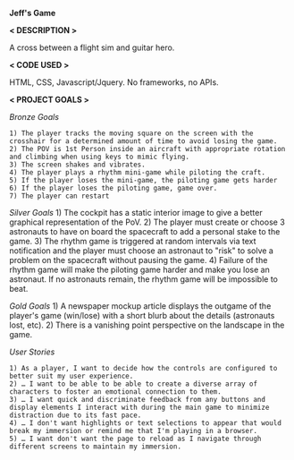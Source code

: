 

**Jeff's Game**

**< DESCRIPTION >**

A cross between a flight sim and guitar hero. 


**< CODE USED >**

HTML, CSS, Javascript/Jquery. No frameworks, no APIs. 


**< PROJECT GOALS >**

*Bronze Goals*

    1) The player tracks the moving square on the screen with the crosshair for a determined amount of time to avoid losing the game.
    2) The POV is 1st Person inside an aircraft with appropriate rotation and climbing when using keys to mimic flying.
    3) The screen shakes and vibrates.
    4) The player plays a rhythm mini-game while piloting the craft. 
    5) If the player loses the mini-game, the piloting game gets harder
    6) If the player loses the piloting game, game over. 
    7) The player can restart

*Silver Goals*
    1) The cockpit has a static interior image to give a better graphical representation of the PoV. 
    2) The player must create or choose 3 astronauts to have on board the spacecraft to add a personal stake to the game.
    3) The rhythm game is triggered at random intervals via text notification and the player must choose an astronaut to "risk" to solve a problem on the spacecraft without pausing the game. 
    4) Failure of the rhythm game will make the piloting game harder and make you lose an astronaut. If no astronauts remain, the rhythm game will be impossible to beat.

*Gold Goals*
    1) A newspaper mockup article displays the outgame of the player's game (win/lose) with a short blurb about the details (astronauts lost, etc).
    2) There is a vanishing point perspective on the landscape in the game. 

*User Stories*

    1) As a player, I want to decide how the controls are configured to better suit my user experience.
    2) … I want to be able to be able to create a diverse array of characters to foster an emotional connection to them.
    3) … I want quick and discriminate feedback from any buttons and display elements I interact with during the main game to minimize distraction due to its fast pace.
    4) … I don't want highlights or text selections to appear that would break my immersion or remind me that I'm playing in a browser.
    5) … I want don't want the page to reload as I navigate through different screens to maintain my immersion.
    
 

